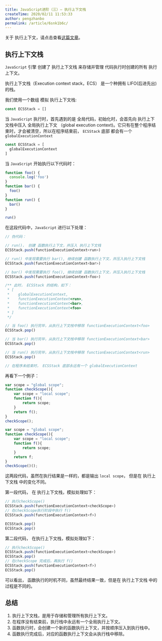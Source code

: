```yaml
---
title: JavaScript进阶（三）— 执行上下文栈
createTime: 2020/02/11 11:53:33
author: pengzhanbo
permalink: /article/6snk1b6c/
---
```


关于 执行上下文，请点击查看[这篇文章](/article/d12xkizf/)。

## 执行上下文栈

`JavaScript` 引擎 创建了 执行上下文栈 来存储并管理 代码执行时创建的所有 执行上下文。

执行上下文栈（Execution context stack，ECS） 是一个种拥有 LIFO(后进先出) 的栈。

我们使用一个数组 模拟 执行上下文栈:

```js
const ECSStack = []
```

当 `JavaScript` 执行时，首先遇到的是 全局代码，初始化时，会首先向 执行上下文栈中压入 全局执行上下文
（global execution context)。它只有在整个程序结束时，才会被清空，所以在程序结束前， `ECSStack` 底部
都会有一个 `globalExecutionContext`

```js
const ECSStack = [
  globalExecutionContext
]
```

当 `JavaScript` 开始执行以下代码时：
``` js
function foo() {
  console.log('foo')
}
function bar() {
  foo()
}
function run() {
  bar()
}

run()
```
在这段代码中，`JavaScript` 进行以下处理：
``` ts
// 伪代码：

// run()， 创建 函数执行上下文，并压入 执行上下文栈
ECSStack.push(functionExecutionContext<run>)

// run() 中发现需要执行 bar(), 继续创建 函数执行上下文，并压入执行上下文栈
ECSStack.push(functionExecutionContext<bar>)

// bar() 中发现需要执行 foo(), 继续创建 函数执行上下文，并压入执行上下文栈
ECSStack.push(functionExecutionContext<foo>)

/** 此时， ECSStack 的结构，如下：
 * [
 *    globalExecutionContext,
 *    functionExecutionContext<run>,
 *    functionExecutionContext<bar>,
 *    functionExecutionContext<foo>
 * ]
 */

// 当 foo() 执行完毕，从执行上下文栈中移除 functionExecutionContext<foo>
ECSStack.pop()

// 当 bar() 执行完毕，从执行上下文栈中移除 functionExecutionContext<bar>
ECSStack.pop()

// 当 run() 执行完毕，从执行上下文栈中移除 functionExecutionContext<run>
ECSStack.pop()

// 在程序未结束时， ECSStack 底部永远有一个 globalExecutionContext
```

再看下一个例子：

```js
var scope = "global scope";
function checkScope(){
    var scope = "local scope";
    function f(){
        return scope;
    }
    return f();
}
checkScope();
```

```js
var scope = "global scope";
function checkScope(){
    var scope = "local scope";
    function f(){
        return scope;
    }
    return f;
}
checkScope()();
```

这两段代码，虽然在执行结果是一样的，都是输出 `local scope`， 但是在 执行上下文栈 中的变化不同。

第一段代码， 在 执行上下文栈，模拟处理如下：

```ts
// 执行checkScope()
ECSStack.push(functionExecutionContext<checkScope>)
// 在checkScope执行阶段中执行 f()
ECSStack.push(functionExecutionContext<f>)

ECSStack.pop()
ECSStack.pop()
```

第二段代码， 在执行上下文栈，模拟处理如下：

```ts
// 执行checkScope()
ECSStack.push(functionExecutionContext<checkScope>)
ECSStack.pop()
// 在checkScope 完成后，再执行 f()
ECSStack.push(functionExecutionContext<f>)
ECSStack.pop()
```

可以看出， 函数执行的时机不同，虽然最终结果一致，但是在 执行上下文栈 中的过程是不同的。

## 总结

1. 执行上下文栈，是用于存储和管理所有执行上下文。
2. 在程序没有结束前，执行栈中永远有一个全局执行上下文。
3. 函数执行时，会创建一个新的函数执行上下文，并按顺序压入到执行栈中。
4. 函数执行完成后，对应的函数执行上下文会从执行栈中移除。

